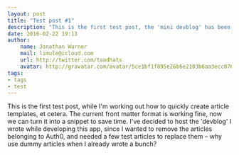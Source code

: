```yaml
---
layout: post
title: "Test post #1"
description: "This is the first test post, the 'mini devblog' has been moved over to be served up by this blog engine itself."
date: 2016-02-22 19:13
author:
    name: Jonathan Warner
    mail: limule@icloud.com
    url: http://twitter.com/toadhats
    avatar: http://gravatar.com/avatar/5ce1bf1f895e26b6e2103b6aa3ecc076
tags:
- tags
- test
---
```

This is the first test post, while I'm working out how to quickly create article templates, et cetera. The current front matter format is working fine, now we can turn it into a snippet to save time. I've decided to host the 'devblog' I wrote while developing this app, since I wanted to remove the articles belonging to Auth0, and needed a few test articles to replace them – why use dummy articles when I already wrote a bunch?
